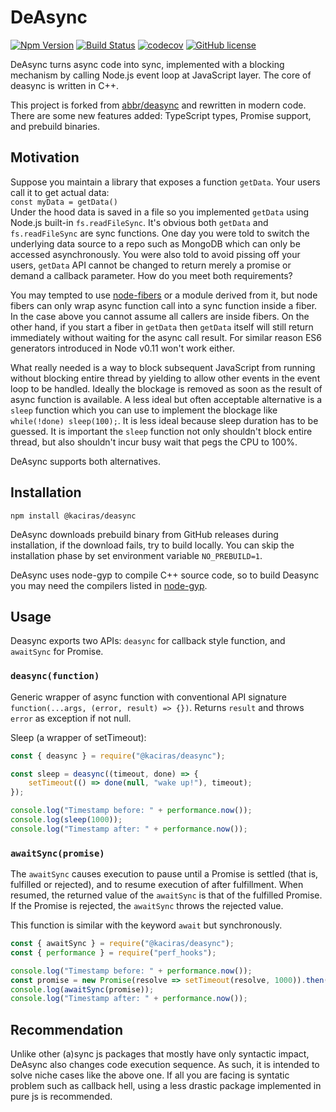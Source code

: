 # DeAsync

[![Npm Version](https://img.shields.io/npm/v/@kaciras/deasync)](https://www.npmjs.com/package/@kaciras/deasync)
[![Build Status](https://www.travis-ci.com/Kaciras/deasync.svg?branch=master)](https://www.travis-ci.com/Kaciras/deasync)
[![codecov](https://codecov.io/gh/Kaciras/deasync/branch/master/graph/badge.svg?token=ST7ROWQH0Z)](https://codecov.io/gh/Kaciras/deasync)
[![GitHub license](https://img.shields.io/github/license/Kaciras/deasync)](https://github.com/Kaciras/deasync/blob/master/LICENSE)

DeAsync turns async code into sync, implemented with a blocking mechanism by calling Node.js event loop at JavaScript layer. The core of deasync is written in C++.

This project is forked from [abbr/deasync](https://github.com/abbr/deasync) and rewritten in modern code. There are some new features added: TypeScript types, Promise support, and prebuild binaries.

## Motivation

Suppose you maintain a library that exposes a function `getData`. Your users call it to get actual data:   
`const myData = getData()`  
Under the hood data is saved in a file so you implemented `getData` using Node.js built-in `fs.readFileSync`. It's obvious both `getData` and `fs.readFileSync` are sync functions. One day you were told to switch the underlying data source to a repo such as MongoDB which can only be accessed asynchronously. You were also told to avoid pissing off your users, `getData` API cannot be changed to return merely a promise or demand a callback parameter. How do you meet both requirements?

You may tempted to use [node-fibers](https://github.com/laverdet/node-fibers) or a module derived from it, but node fibers can only wrap async function call into a sync function inside a fiber. In the case above you cannot assume all  callers are inside fibers. On the other hand, if you start a fiber in `getData` then `getData` itself will still return immediately without waiting for the async call result. For similar reason ES6 generators introduced in Node v0.11 won't work either. 

What really needed is a way to block subsequent JavaScript from running without blocking entire thread by yielding to allow other events in the event loop to be handled. Ideally the blockage is removed as soon as the result of async function is available. A less ideal but often acceptable alternative is a `sleep` function which you can use to implement the blockage like ```while(!done) sleep(100);```. It is less ideal because sleep duration has to be guessed. It is important the `sleep` function not only shouldn't block entire thread, but also shouldn't incur busy wait that pegs the CPU to 100%. 

DeAsync supports both alternatives.

## Installation

```shell
npm install @kaciras/deasync
```

DeAsync downloads prebuild binary from GitHub releases during installation, if the download fails, try to build locally. You can skip the installation phase by set environment variable `NO_PREBUILD=1`.

DeAsync uses node-gyp to compile C++ source code, so to build Deasync you may need the compilers listed in [node-gyp](https://github.com/nodejs/node-gyp).

## Usage

Deasync exports two APIs: `deasync` for callback style function, and `awaitSync` for Promise.

### `deasync(function)`

Generic wrapper of async function with conventional API signature `function(...args, (error, result) => {})`. Returns `result` and throws `error` as exception if not null.

Sleep (a wrapper of setTimeout):

```javascript
const { deasync } = require("@kaciras/deasync");

const sleep = deasync((timeout, done) => {
	setTimeout(() => done(null, "wake up!"), timeout);
});

console.log("Timestamp before: " + performance.now());
console.log(sleep(1000));
console.log("Timestamp after: " + performance.now());
```

### `awaitSync(promise)`

The `awaitSync` causes execution to pause until a Promise is settled (that is, fulfilled or rejected), and to resume execution of after fulfillment. When resumed, the returned value of the `awaitSync` is that of the fulfilled Promise. If the Promise is rejected, the `awaitSync` throws the rejected value.

This function is similar with the keyword `await` but synchronously.

```javascript
const { awaitSync } = require("@kaciras/deasync");
const { performance } = require("perf_hooks");

console.log("Timestamp before: " + performance.now());
const promise = new Promise(resolve => setTimeout(resolve, 1000)).then(() => "wake up!")
console.log(awaitSync(promise));
console.log("Timestamp after: " + performance.now());
```

## Recommendation

Unlike other (a)sync js packages that mostly have only syntactic impact, DeAsync also changes code execution sequence. As such, it is intended to solve niche cases like the above one. If all you are facing is syntatic problem such as callback hell, using a less drastic package implemented in pure js is recommended.
